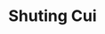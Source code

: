 ---
# Display name
title: Shuting Cui

# Full Name (for SEO)
first_name: Shuting
last_name: Cui

# Is this the primary user of the site?
superuser: true

# Role/position
# 这里写当前学历，入学年份和联合指导导师
# 例如：
# role: Ph.D. student '23
# role: "Ph.D. student '23, co-supervised by Dr. [Hui Xiong](https://facultyprofiles.hkust-gz.edu.cn/faculty-personal-page/XIONG-Hui/xionghui)"
role: Ph.D. student '24

# Organizations/Affiliations
organizations:
  - name: AI Thrust, HKUST(GZ)
    url: https://ait.hkust-gz.edu.cn/

interests:
  - XAI, AI4S
  - RAG and LLM for Downstream Applications
  - Knowledge-Enhanced Sequential Decision Making

education:
  courses:
    # 这里不用写在读学历
    - course: M.S. in Engineering Data Analytics and Statistics
      institution: McKelvey School of Engineering, Washington University in St. Louis
    - course: B.Eng. in Software Engineering
      institution: College of Software, Nankai University

# Social/Academic Networking
# form "mailto:your-email@example.com" or "#contact" for contact widget.
# 这部分选填，如果不写，请在 link: 后面留空
social:
  - icon: envelope
    icon_pack: fas
    link: mailto:scui847@connect.hkust-gz.edu.cn
  - icon: github
    icon_pack: fab
    link: https://github.com/cuishuting

# Organizational groups that you belong to (for People widget)
# 可选项： [Faculty, Ph.D. Students, Mphil Students, Research Assistants]
user_groups:
  - Ph.D. Students
---